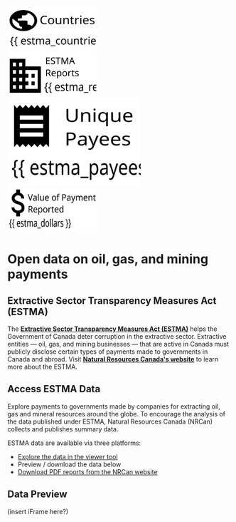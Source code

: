 <div class="row">
  <div class="column">
    <img
    src="content/infographic_countries.svg"
    alt="{{ estma_countries }} Countries"
    height="100"
    width="200" />
  </div>
  <div class="column">
    <img
    src="content/infographic_estma_reports.svg"
    alt="{{ estma_reports_count }} ESTMA Reports"
    height="100"
    width="200" />
  </div>
  <div class="column">
    <img
    src="content/infographic_payees.svg"
    alt="{{ estma_payees }} Unique Payees"
    height="200"
    width="300" />
  </div>
  <div class="column">
  <img
    src="content/infographic_dollars.svg"
    alt="{{ estma_dollars }} Dollars in value reported"
    height="100"
    width="200" />
  </div>
</div>





# Open data on oil, gas, and mining payments
##  Extractive Sector Transparency Measures Act (ESTMA)

The **[Extractive Sector Transparency Measures Act (ESTMA)](http://laws-lois.justice.gc.ca/eng/acts/E-22.7/page-1.html)** helps the Government of Canada deter corruption in the extractive sector. Extractive entities — oil, gas, and mining businesses — that are active in Canada must publicly disclose certain types of payments made to governments in Canada and abroad. 
Visit **[Natural Resources Canada's website](https://www.nrcan.gc.ca/our-natural-resources/minerals-mining/extractive-sector-transparency-measures-act/18180)** to learn more about the ESTMA.

## Access ESTMA Data

Explore payments to governments made by companies for extracting oil, gas and mineral resources around the globe. To encourage the analysis of the data published under ESTMA, Natural Resources Canada (NRCan) collects and publishes summary data. 

ESTMA data are available via three platforms:

- [Explore the data in the viewer tool](https://flatgithub.com/blairdrummond/test-flatdata?filename=SAMPLE-ESTMA-data.csv&filters=&sha=2c33af1dab6abd7e98a4274decc0d952db46a13f&sort=jurisdiction%2Casc&stickyColumnName=estma_id)
- Preview / download the data below
- [Download PDF reports from the NRCan website](https://www.nrcan.gc.ca/our-natural-resources/minerals-mining/extractive-sector-transparency-measures-act/links-estma-reports/18198)

## Data Preview
(insert iFrame here?) 



